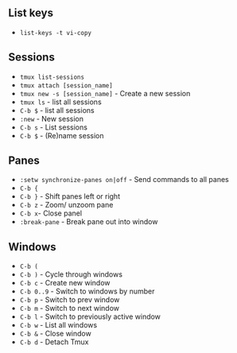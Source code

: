 List keys
---

* `list-keys -t vi-copy`

Sessions
---

* `tmux list-sessions`
* `tmux attach [session_name]`
* `tmux new -s [session_name]` - Create a new session
* `tmux ls` - list all sessions
* `C-b $` - list all sessions
* `:new` - New session
* `C-b s` - List sessions
* `C-b $` - (Re)name session

Panes
---

* `:setw synchronize-panes on|off` - Send commands to all panes
* `C-b {` 
* `C-b }` - Shift panes left or right
* `C-b z` - Zoom/ unzoom pane
* `C-b x`- Close panel
* `:break-pane` - Break pane out into window

Windows
---

* `C-b (`
* `C-b )` - Cycle through windows
* `C-b c` - Create new window
* `C-b 0..9` - Switch to windows by number
* `C-b p` - Switch to prev window
* `C-b m` - Switch to next window
* `C-b l` - Switch to previously active window
* `C-b w` - List all windows
* `C-b &` - Close window
* `C-b d` - Detach Tmux
